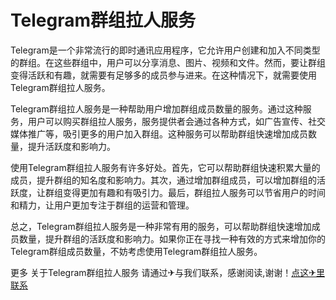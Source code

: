 # Telegram群组拉人服务

Telegram是一个非常流行的即时通讯应用程序，它允许用户创建和加入不同类型的群组。在这些群组中，用户可以分享消息、图片、视频和文件。然而，要让群组变得活跃和有趣，就需要有足够多的成员参与进来。在这种情况下，就需要使用Telegram群组拉人服务。

Telegram群组拉人服务是一种帮助用户增加群组成员数量的服务。通过这种服务，用户可以购买群组拉人服务，服务提供者会通过各种方式，如广告宣传、社交媒体推广等，吸引更多的用户加入群组。这种服务可以帮助群组快速增加成员数量，提升活跃度和影响力。

使用Telegram群组拉人服务有许多好处。首先，它可以帮助群组快速积累大量的成员，提升群组的知名度和影响力。其次，通过增加群组成员，可以增加群组的活跃度，让群组变得更加有趣和有吸引力。最后，群组拉人服务可以节省用户的时间和精力，让用户更加专注于群组的运营和管理。

总之，Telegram群组拉人服务是一种非常有用的服务，可以帮助群组快速增加成员数量，提升群组的活跃度和影响力。如果你正在寻找一种有效的方式来增加你的Telegram群组成员数量，不妨考虑使用Telegram群组拉人服务。

更多 关于Telegram群组拉人服务 请通过✈与我们联系，感谢阅读,谢谢！[点这✈里联系](https://ads.k02.cc)